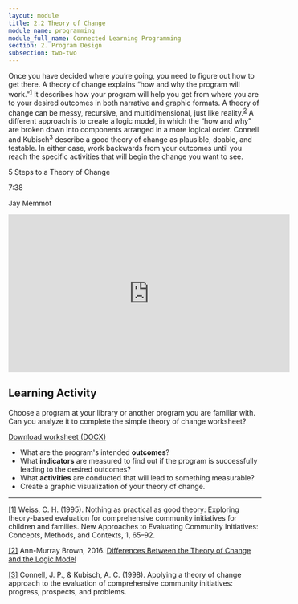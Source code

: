 ```yaml
---
layout: module
title: 2.2 Theory of Change
module_name: programming
module_full_name: Connected Learning Programming
section: 2. Program Design
subsection: two-two
---
```


Once you have decided where you’re going, you need to figure out how to get there. A theory of change explains “how and why the program will work.”<sup><a href="#1" name="1A">1</a></sup>  It describes how your program will help you get from where you are to your desired outcomes in both narrative and graphic formats. A theory of change can be messy, recursive, and multidimensional, just like reality.<sup><a href="#2" name="2A">2</a></sup>  A different approach is to create a logic model, in which the “how and why” are broken down into components arranged in a more logical order. Connell and Kubisch<sup><a href="#3" name="3A">3</a></sup> describe a good theory of change as plausible, doable, and testable. In either case, work backwards from your outcomes until you reach the specific activities that will begin the change you want to see.

<div class="explanatory">
	<p class="box-title">5 Steps to a Theory of Change</p>
<p class="videotime">7:38</p><p class="source">Jay Memmot</p>

<div class="video">
<iframe width="560" height="315" src="https://www.youtube.com/embed/jiA0xO_HGNw" frameborder="0" allow="autoplay; encrypted-media" allowfullscreen></iframe>
</div>


</div>

## Learning Activity
Choose a program at your library or another program you are familiar with. Can you analyze it to complete the simple theory of change worksheet? 

[Download worksheet (DOCX)](docs/activity_2_2.docx)

- What are the program's intended **outcomes**?
- What **indicators** are measured to find out if the program is successfully leading to the desired outcomes? 
- What **activities** are conducted that will lead to something measurable?
- Create a graphic visualization of your theory of change. 

-----

<a href="#1A" name="1">[1]</a> Weiss, C. H. (1995). Nothing as practical as good theory: Exploring theory-based evaluation for comprehensive community initiatives for children and families. New Approaches to Evaluating Community Initiatives: Concepts, Methods, and Contexts, 1, 65–92.

<a href="#2A" name="2">[2]</a> Ann-Murray Brown, 2016. [Differences Between the Theory of Change and the Logic Model](https://www.annmurraybrown.com/single-post/2016/03/20/Theory-of-Change-vsThe-Logic-Model-Never-Be-Confused-Again)

<a href="#3A" name="3">[3]</a> Connell, J. P., & Kubisch, A. C. (1998). Applying a theory of change approach to the evaluation of comprehensive community initiatives: progress, prospects, and problems.